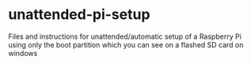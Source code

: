 # unattended-pi-setup
Files and instructions for unattended/automatic setup of a Raspberry Pi using only the boot partition which you can see on a flashed SD card on windows

